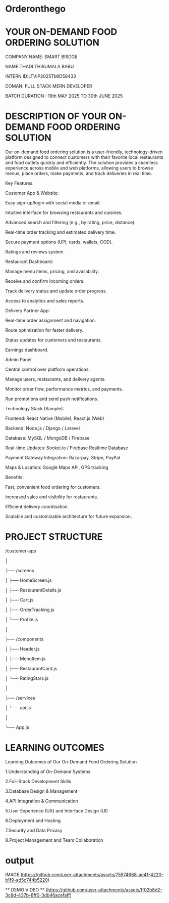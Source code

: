 # Orderonthego

# YOUR ON-DEMAND FOOD ORDERING SOLUTION

COMPANY NAME: SMART BRIDGE

NAME:THADI THIRUMALA BABU

INTERN ID:LTVIP2025TMID58433

DOMAN: FULL STACK MERN DEVELOPER 

BATCH DURATION : 19th MAY 2025 TO 30th JUNE 2025

# DESCRIPTION OF YOUR ON-DEMAND FOOD ORDERING SOLUTION

Our on-demand food ordering solution is a user-friendly, technology-driven platform designed to connect customers with their favorite local restaurants and food outlets quickly and efficiently. The solution 
provides a seamless experience across mobile and web platforms, allowing users to browse menus, place orders, make payments, and track deliveries in real time.

Key Features:

Customer App & Website:

Easy sign-up/login with social media or email.

Intuitive interface for browsing restaurants and cuisines.

Advanced search and filtering (e.g., by rating, price, distance).

Real-time order tracking and estimated delivery time.

Secure payment options (UPI, cards, wallets, COD).

Ratings and reviews system.

Restaurant Dashboard:

Manage menu items, pricing, and availability.

Receive and confirm incoming orders.

Track delivery status and update order progress.

Access to analytics and sales reports.

Delivery Partner App:

Real-time order assignment and navigation.

Route optimization for faster delivery.

Status updates for customers and restaurants.

Earnings dashboard.

Admin Panel:

Central control over platform operations.

Manage users, restaurants, and delivery agents.

Monitor order flow, performance metrics, and payments.

Run promotions and send push notifications.

Technology Stack (Sample):

Frontend: React Native (Mobile), React.js (Web)

Backend: Node.js / Django / Laravel

Database: MySQL / MongoDB / Firebase

Real-time Updates: Socket.io / Firebase Realtime Database

Payment Gateway Integration: Razorpay, Stripe, PayPal

Maps & Location: Google Maps API, GPS tracking

Benefits:

Fast, convenient food ordering for customers.

Increased sales and visibility for restaurants.

Efficient delivery coordination.

Scalable and customizable architecture for future expansion.

# PROJECT STRUCTURE

/customer-app

│

├── /screens

│   ├── HomeScreen.js

│   ├── RestaurantDetails.js

│   ├── Cart.js

│   ├── OrderTracking.js

│   └── Profile.js

│

├── /components

│   ├── Header.js

│   ├── MenuItem.js

│   ├── RestaurantCard.js

│   └── RatingStars.js

│

├── /services

│   └── api.js

│

└── App.js

# LEARNING OUTCOMES 

Learning Outcomes of Our On-Demand Food Ordering Solution

1.Understanding of On-Demand Systems

2.Full-Stack Development Skills

3.Database Design & Management

4.API Integration & Communication

5.User Experience (UX) and Interface Design (UI)

6.Deployment and Hosting

7.Security and Data Privacy

8.Project Management and Team Collaboration

# output

IMAGE (https://github.com/user-attachments/assets/75974688-ae41-4220-b1f9-ad5c744b5220)

** DEMO VIDEO **
(https://github.com/user-attachments/assets/ff02b8d2-3c8d-437b-8ff0-3db46acefaff)



